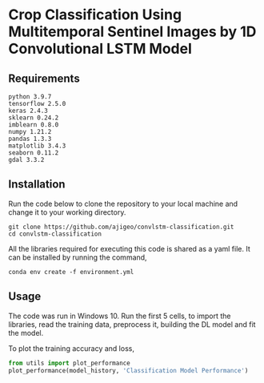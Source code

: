 # Crop Classification Using Multitemporal Sentinel Images by 1D Convolutional LSTM Model

## Requirements
```
python 3.9.7
tensorflow 2.5.0
keras 2.4.3
sklearn 0.24.2
imblearn 0.8.0
numpy 1.21.2
pandas 1.3.3
matplotlib 3.4.3
seaborn 0.11.2
gdal 3.3.2
```
## Installation

Run the code below to clone the repository to your local machine and change it to your working directory.
```
git clone https://github.com/ajigeo/convlstm-classification.git
cd convlstm-classification
```

All the libraries required for executing this code is shared as a yaml file. It can be installed by running the command,
```
conda env create -f environment.yml
```

## Usage
The code was run in Windows 10.
Run the first 5 cells, to import the libraries, read the training data, preprocess it, building the DL model and fit the model.

To plot the training accuracy and loss,
```python
from utils import plot_performance
plot_performance(model_history, 'Classification Model Performance')
```

